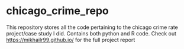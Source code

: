 # chicago_crime_repo
This repository stores all the code pertaining to the chicago crime rate project/case study I did. 
Contains both python and R code.
Check out https://mikhailr99.github.io/ for the full project report
